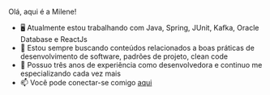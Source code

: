  Olá, aqui é a Milene!

- 🖥️ Atualmente estou trabalhando com Java, Spring, JUnit, Kafka, Oracle Database e ReactJs
- 🌱 Estou sempre buscando conteúdos relacionados a boas práticas de desenvolvimento de software, padrões de projeto, clean code
- 🔭 Possuo três anos de experiência como desenvolvedora e continuo me especializando cada vez mais
- 📫 Você pode conectar-se comigo [aqui](https://www.linkedin.com/in/milene-gabrielle/)
